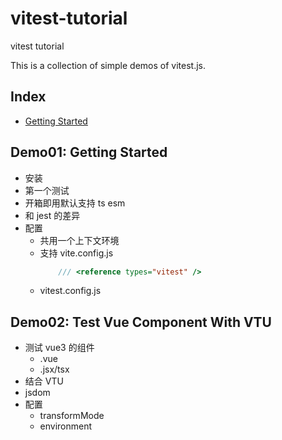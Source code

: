 # vitest-tutorial

vitest tutorial 

This is a collection of simple demos of vitest.js.

## Index 
- [Getting Started](./demo01/README.md)


## Demo01: Getting Started
- 安装
- 第一个测试
- 开箱即用默认支持 ts esm
- 和 jest 的差异
- 配置
  - 共用一个上下文环境
  - 支持 vite.config.js
	```js
		/// <reference types="vitest" />
	```
  - vitest.config.js

## Demo02: Test Vue Component With VTU
- 测试 vue3 的组件
  - .vue
  - .jsx/tsx
- 结合 VTU
- jsdom
- 配置
  - transformMode
  - environment 